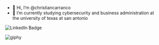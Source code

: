 - 👋 Hi, I’m @christiancarranco
- 🌱 I’m currently studying cybersecurity and business administration at the university of texas at san antonio
<div id="header" align="center"
     <img src="https://media.giphy.com/media/gjrYDwbjnK8x36xZIO/giphy.gif" width="100"/>
</div>

<div id="badges">
  <img src="https://img.shields.io/badge/LinkedIn-blue?logo=linkedin&logoColor=white&style=for-the-badge" alt="LinkedIn Badge"/>

![giphy](https://user-images.githubusercontent.com/116216267/204922747-b2eba9da-288e-4eff-8229-0dcd05e7e664.gif)
